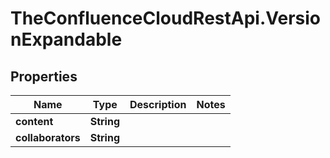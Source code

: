 # TheConfluenceCloudRestApi.VersionExpandable

## Properties
Name | Type | Description | Notes
------------ | ------------- | ------------- | -------------
**content** | **String** |  | 
**collaborators** | **String** |  | 
